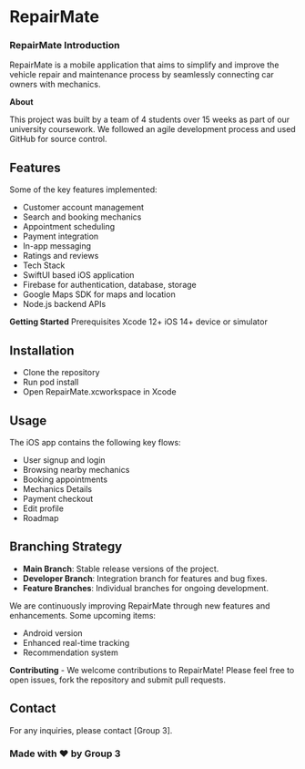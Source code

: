 # RepairMate
### RepairMate Introduction
RepairMate is a mobile application that aims to simplify and improve the vehicle repair and maintenance process by seamlessly connecting car owners with mechanics.

**About**

This project was built by a team of 4 students over 15 weeks as part of our university coursework. We followed an agile development process and used GitHub for source control.

## Features
Some of the key features implemented:

- Customer account management
- Search and booking mechanics
- Appointment scheduling
- Payment integration
- In-app messaging
- Ratings and reviews
- Tech Stack
- SwiftUI based iOS application
- Firebase for authentication, database, storage
- Google Maps SDK for maps and location
- Node.js backend APIs

**Getting Started**
Prerequisites
Xcode 12+
iOS 14+ device or simulator

## Installation
- Clone the repository
- Run pod install
- Open RepairMate.xcworkspace in Xcode

## Usage
The iOS app contains the following key flows:

- User signup and login
- Browsing nearby mechanics
- Booking appointments
- Mechanics Details
- Payment checkout
- Edit profile
- Roadmap

## Branching Strategy

- **Main Branch**: Stable release versions of the project.
- **Developer Branch**: Integration branch for features and bug fixes.
- **Feature Branches**: Individual branches for ongoing development.

We are continuously improving RepairMate through new features and enhancements. 
Some upcoming items:

- Android version
- Enhanced real-time tracking
- Recommendation system

**Contributing** -
We welcome contributions to RepairMate! Please feel free to open issues, fork the repository and submit pull requests.


## Contact

For any inquiries, please contact [Group 3].

### Made with ❤️ by Group 3
